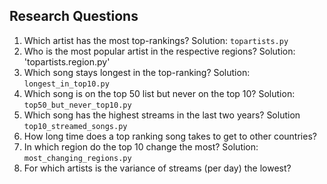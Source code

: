 ## Research Questions

1. Which artist has the most top-rankings?
Solution: `topartists.py`
2. Who is the most popular artist in the respective regions? Solution: 'topartists.region.py'
3. Which song stays longest in the top-ranking? Solution: `longest_in_top10.py`
4. Which song is on the top 50 list but never on the top 10? Solution: `top50_but_never_top10.py`
5. Which song has the highest streams in the last two years? Solution `top10_streamed_songs.py`
6. How long time does a top ranking song takes to get to other countries?
7. In which region do the top 10 change the most? Solution: `most_changing_regions.py`
8. For which artists is the variance of streams (per day) the lowest?
